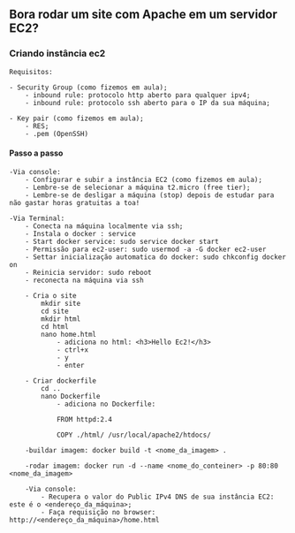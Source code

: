 ## Bora rodar um site com Apache em um servidor EC2?

### Criando instância ec2

    Requisitos:

    - Security Group (como fizemos em aula);
        - inbound rule: protocolo http aberto para qualquer ipv4;
        - inbound rule: protocolo ssh aberto para o IP da sua máquina;

    - Key pair (como fizemos em aula);
        - RES;
        - .pem (OpenSSH)

#### Passo a passo
    -Via console:
        - Configurar e subir a instância EC2 (como fizemos em aula);
        - Lembre-se de selecionar a máquina t2.micro (free tier);
        - Lembre-se de desligar a máquina (stop) depois de estudar para não gastar horas gratuitas a toa!

    -Via Terminal:
        - Conecta na máquina localmente via ssh;
        - Instala o docker : service
        - Start docker service: sudo service docker start
        - Permissão para ec2-user: sudo usermod -a -G docker ec2-user
        - Settar inicialização automatica do docker: sudo chkconfig docker on
        - Reinicia servidor: sudo reboot
        - reconecta na máquina via ssh

        - Cria o site
            mkdir site
            cd site
            mkdir html
            cd html
            nano home.html
                - adiciona no html: <h3>Hello Ec2!</h3>
                - ctrl+x
                - y
                - enter

        - Criar dockerfile
            cd ..
            nano Dockerfile
                - adiciona no Dockerfile:

                FROM httpd:2.4

                COPY ./html/ /usr/local/apache2/htdocs/

        -buildar imagem: docker build -t <nome_da_imagem> .

        -rodar imagem: docker run -d --name <nome_do_conteiner> -p 80:80 <nome_da_imagem>

        -Via console:
            - Recupera o valor do Public IPv4 DNS de sua instância EC2: este é o <endereço_da_máquina>;
            - Faça requisição no browser: http://<endereço_da_máquina>/home.html